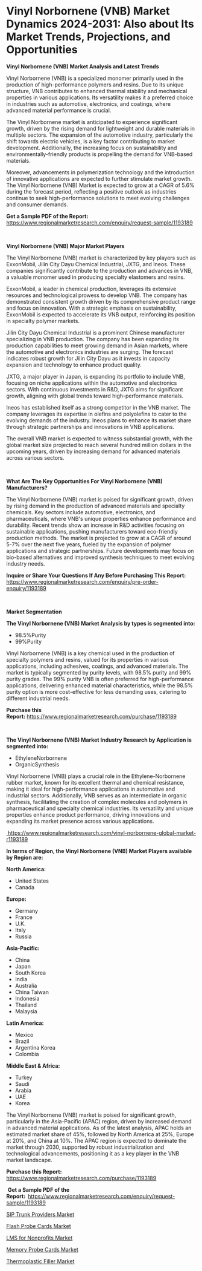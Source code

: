 <p><h1>Vinyl Norbornene (VNB) Market Dynamics 2024-2031: Also about Its Market Trends, Projections, and Opportunities</h1></p><p><strong>Vinyl Norbornene (VNB) Market Analysis and Latest Trends</strong></p>
<p><p>Vinyl Norbornene (VNB) is a specialized monomer primarily used in the production of high-performance polymers and resins. Due to its unique structure, VNB contributes to enhanced thermal stability and mechanical properties in various applications. Its versatility makes it a preferred choice in industries such as automotive, electronics, and coatings, where advanced material performance is crucial.</p><p>The Vinyl Norbornene market is anticipated to experience significant growth, driven by the rising demand for lightweight and durable materials in multiple sectors. The expansion of the automotive industry, particularly the shift towards electric vehicles, is a key factor contributing to market development. Additionally, the increasing focus on sustainability and environmentally-friendly products is propelling the demand for VNB-based materials.</p><p>Moreover, advancements in polymerization technology and the introduction of innovative applications are expected to further stimulate market growth. The Vinyl Norbornene (VNB) Market is expected to grow at a CAGR of 5.6% during the forecast period, reflecting a positive outlook as industries continue to seek high-performance solutions to meet evolving challenges and consumer demands.</p></p>
<p><strong>Get a Sample PDF of the Report:&nbsp;</strong> <a href="https://www.regionalmarketresearch.com/enquiry/request-sample/1193189">https://www.regionalmarketresearch.com/enquiry/request-sample/1193189</a></p>
<p>&nbsp;</p>
<p><strong>Vinyl Norbornene (VNB) Major Market Players</strong></p>
<p><p>The Vinyl Norbornene (VNB) market is characterized by key players such as ExxonMobil, Jilin City Dayu Chemical Industrial, JXTG, and Ineos. These companies significantly contribute to the production and advances in VNB, a valuable monomer used in producing specialty elastomers and resins.</p><p>ExxonMobil, a leader in chemical production, leverages its extensive resources and technological prowess to develop VNB. The company has demonstrated consistent growth driven by its comprehensive product range and focus on innovation. With a strategic emphasis on sustainability, ExxonMobil is expected to accelerate its VNB output, reinforcing its position in specialty polymer markets.</p><p>Jilin City Dayu Chemical Industrial is a prominent Chinese manufacturer specializing in VNB production. The company has been expanding its production capabilities to meet growing demand in Asian markets, where the automotive and electronics industries are surging. The forecast indicates robust growth for Jilin City Dayu as it invests in capacity expansion and technology to enhance product quality.</p><p>JXTG, a major player in Japan, is expanding its portfolio to include VNB, focusing on niche applications within the automotive and electronics sectors. With continuous investments in R&D, JXTG aims for significant growth, aligning with global trends toward high-performance materials.</p><p>Ineos has established itself as a strong competitor in the VNB market. The company leverages its expertise in olefins and polyolefins to cater to the evolving demands of the industry. Ineos plans to enhance its market share through strategic partnerships and innovations in VNB applications.</p><p>The overall VNB market is expected to witness substantial growth, with the global market size projected to reach several hundred million dollars in the upcoming years, driven by increasing demand for advanced materials across various sectors.</p></p>
<p>&nbsp;</p>
<p><strong>What Are The Key Opportunities For Vinyl Norbornene (VNB) Manufacturers?</strong></p>
<p><p>The Vinyl Norbornene (VNB) market is poised for significant growth, driven by rising demand in the production of advanced materials and specialty chemicals. Key sectors include automotive, electronics, and pharmaceuticals, where VNB's unique properties enhance performance and durability. Recent trends show an increase in R&D activities focusing on sustainable applications, pushing manufacturers toward eco-friendly production methods. The market is projected to grow at a CAGR of around 5-7% over the next five years, fueled by the expansion of polymer applications and strategic partnerships. Future developments may focus on bio-based alternatives and improved synthesis techniques to meet evolving industry needs.</p></p>
<p><strong>Inquire or Share Your Questions If Any Before Purchasing This Report:</strong> <a href="https://www.regionalmarketresearch.com/enquiry/pre-order-enquiry/1193189">https://www.regionalmarketresearch.com/enquiry/pre-order-enquiry/1193189</a></p>
<p>&nbsp;</p>
<p><strong>Market Segmentation</strong></p>
<p><strong>The Vinyl Norbornene (VNB) Market Analysis by types is segmented into:</strong></p>
<p><ul><li>98.5%Purity</li><li>99%Purity</li></ul></p>
<p><p>Vinyl Norbornene (VNB) is a key chemical used in the production of specialty polymers and resins, valued for its properties in various applications, including adhesives, coatings, and advanced materials. The market is typically segmented by purity levels, with 98.5% purity and 99% purity grades. The 99% purity VNB is often preferred for high-performance applications, delivering enhanced material characteristics, while the 98.5% purity option is more cost-effective for less demanding uses, catering to different industrial needs.</p></p>
<p><strong>Purchase this Report:&nbsp;</strong><a href="https://www.regionalmarketresearch.com/purchase/1193189">https://www.regionalmarketresearch.com/purchase/1193189</a></p>
<p>&nbsp;</p>
<p><strong>The Vinyl Norbornene (VNB) Market Industry Research by Application is segmented into:</strong></p>
<p><ul><li>EthyleneNorbornene</li><li>OrganicSynthesis</li></ul></p>
<p><p>Vinyl Norbornene (VNB) plays a crucial role in the Ethylene-Norbornene rubber market, known for its excellent thermal and chemical resistance, making it ideal for high-performance applications in automotive and industrial sectors. Additionally, VNB serves as an intermediate in organic synthesis, facilitating the creation of complex molecules and polymers in pharmaceutical and specialty chemical industries. Its versatility and unique properties enhance product performance, driving innovations and expanding its market presence across various applications.</p></p>
<p><a href="https://www.regionalmarketresearch.com/vinyl-norbornene-global-market-r1193189">&nbsp;https://www.regionalmarketresearch.com/vinyl-norbornene-global-market-r1193189</a></p>
<p><strong>In terms of Region, the Vinyl Norbornene (VNB) Market Players available by Region are:</strong></p>
<p>
    <p> <strong> North America: </strong>
        <ul>
            <li>United States</li>
            <li>Canada</li>
        </ul>
        </p> 
    <p> <strong> Europe: </strong>
        <ul>
            <li>Germany</li>
            <li>France</li>
            <li>U.K.</li>
            <li>Italy</li>
            <li>Russia</li>
        </ul>
        </p> 
    <p> <strong> Asia-Pacific: </strong>
        <ul>
            <li>China</li>
            <li>Japan</li>
            <li>South Korea</li>
            <li>India</li>
            <li>Australia</li>
            <li>China Taiwan</li>
            <li>Indonesia</li>
            <li>Thailand</li>
            <li>Malaysia</li>
        </ul>
        </p> 
    <p> <strong> Latin America: </strong>
        <ul>
            <li>Mexico</li>
            <li>Brazil</li>
            <li>Argentina Korea</li>
            <li>Colombia</li>
        </ul>
        </p> 
    <p> <strong> Middle East & Africa: </strong>
        <ul>
            <li>Turkey</li>
            <li>Saudi</li>
            <li>Arabia</li>
            <li>UAE</li>
            <li>Korea</li>
        </ul>
    </p>
    </p>
<p><p>The Vinyl Norbornene (VNB) market is poised for significant growth, particularly in the Asia-Pacific (APAC) region, driven by increased demand in advanced material applications. As of the latest analysis, APAC holds an estimated market share of 45%, followed by North America at 25%, Europe at 20%, and China at 10%. The APAC region is expected to dominate the market through 2030, supported by robust industrialization and technological advancements, positioning it as a key player in the VNB market landscape.</p></p>
<p><strong>Purchase this Report: </strong><a href="https://www.regionalmarketresearch.com/purchase/1193189">https://www.regionalmarketresearch.com/purchase/1193189</a></p>
<p>&nbsp;<strong>Get a Sample PDF of the Report:&nbsp;&nbsp;</strong><a href="https://www.regionalmarketresearch.com/enquiry/request-sample/1193189">https://www.regionalmarketresearch.com/enquiry/request-sample/1193189</a></p>
<p><strong></strong></p>
<p><p><a href="https://www.linkedin.com/pulse/sip-trunk-providers-market-global-regional-analysis-d2eic">SIP Trunk Providers Market</a></p><p><a href="https://issuu.com/reportprime-2/docs/flash-probe-cards-market-size-2030._d02f03a84e36bd">Flash Probe Cards Market</a></p><p><a href="https://www.linkedin.com/pulse/strategic-roadmap-global-lms-nonprofits-market-insights-6du6c">LMS for Nonprofits Market</a></p><p><a href="https://issuu.com/reportprime-2/docs/memory-probe-cards-market-size-2030_4610e8fbe752c0">Memory Probe Cards Market</a></p><p><a href="https://github.com/GenaGaines34/Market-Research-Report-List-1/blob/main/thermoplastic-filler-market.md">Thermoplastic Filler Market</a></p></p>